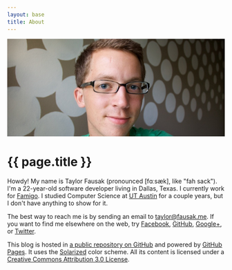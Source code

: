 ```yaml
---
layout: base
title: About
---
```


![Taylor Fausak][1]

# {{ page.title }}

Howdy! My name is Taylor Fausak (pronounced \[fɑːsæk\], like "fah
sack"). I'm a 22-year-old software developer living in Dallas,
Texas. I currently work for [Famigo][2]. I studied Computer Science
at [UT Austin][3] for a couple years, but I don't have anything to
show for it.

The best way to reach me is by sending an email to [taylor@fausak.me][4].
If you want to find me elsewhere on the web, try [Facebook][5], [GitHub][6],
[Google+][7], or [Twitter][8].

This blog is hosted in [a public repository on GitHub][9] and powered
by [GitHub Pages][10]. It uses the [Solarized][11] color scheme.
All its content is licensed under a [Creative Commons Attribution
3.0 License][12].

[1]: /static/images/taylor-fausak.jpg
[2]: http://www.famigo.com/
[3]: http://www.utexas.edu/
[4]: mailto:taylor+honeypot@fausak.me
[5]: https://www.facebook.com/taylorfausak
[6]: https://github.com/tfausak
[7]: https://plus.google.com/111507914518262812295
[8]: https://twitter.com/taylorfausak
[9]: https://github.com/tfausak/tfausak.github.com
[10]: http://pages.github.com/
[11]: http://ethanschoonover.com/solarized
[12]: http://creativecommons.org/licenses/by/3.0/
